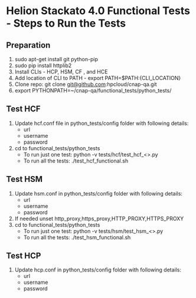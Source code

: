 # Helion Stackato 4.0 Functional Tests - Steps to Run the Tests 

## Preparation
1. sudo apt-get install git python-pip
2. sudo pip install httplib2
3. Install CLIs - HCP, HSM, CF , and HCE
4. Add location of CLI to PATH - export PATH=$PATH:{CLI_LOCATION}
5. Clone repo: git clone git@github.com:hpcloud/cnap-qa.git 
6. export PYTHONPATH=~/cnap-qa/functional_tests/python_tests/ 


## Test HCF
1. Update hcf.conf file in python_tests/config folder with following details:
     * url
     * username
     * password
2.  cd to functional_tests/python_tests
    * To run just one test: python -v tests/hcf/test_hcf_<>.py
    * To run all the tests: ./test_hcf_functional.sh

## Test HSM
1. Update hsm.conf in python_tests/config folder with following details:
     * url 
     * username
     * password 
2. If needed unset http_proxy,https_proxy,HTTP_PROXY,HTTPS_PROXY     
3. cd to functional_tests/python_tests
    * To run just one test: python -v tests/hsm/test_hsm_<>.py
    * To run all the tests: ./test_hsm_functional.sh

## Test HCP
1. Update hcp.conf in python_tests/config folder with following details:
     * url 
     * username
     * password 
      
